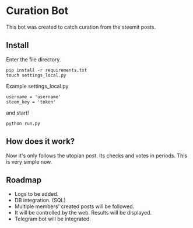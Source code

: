 # Curation Bot

This bot was created to catch curation from the steemit posts.

## Install

Enter the file directory.
```
pip install -r requirements.txt
touch settings_local.py
```

Example settings_local.py
```
username = 'username'
steem_key = 'token'
```

and start!

```
python run.py
```

## How does it work?

Now it's only follows the utopian post. Its checks and votes in periods. This is very simple now.


## Roadmap

- Logs to be added.
- DB integration. (SQL)
- Multiple members' created posts will be followed.
- It will be controlled by the web. Results will be displayed.
- Telegram bot will be integrated.